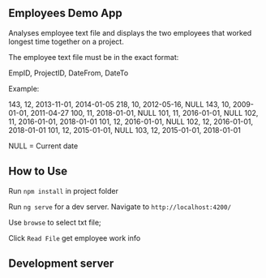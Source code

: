 
## Employees Demo App
Analyses employee text file and displays the two employees that worked longest time together on a project.

The employee text file must be in the exact format:

EmpID, ProjectID, DateFrom, DateTo

Example:

143, 12, 2013-11-01, 2014-01-05
218, 10, 2012-05-16, NULL
143, 10, 2009-01-01, 2011-04-27
100, 11, 2018-01-01, NULL
101, 11, 2016-01-01, NULL
102, 11, 2016-01-01, 2018-01-01
101, 12, 2016-01-01, NULL
102, 12, 2016-01-01, 2018-01-01
101, 12, 2015-01-01, NULL
103, 12, 2015-01-01, 2018-01-01

NULL = Current date

## How to Use

Run `npm install` in project folder

Run `ng serve` for a dev server. Navigate to `http://localhost:4200/`

Use `browse`  to select txt file;

Click `Read File` get employee work info 











## Development server



